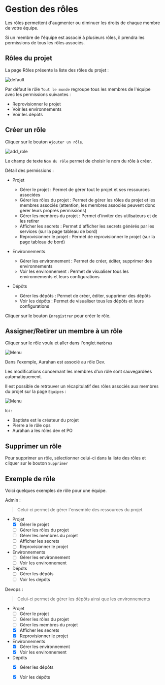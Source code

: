 # Gestion des rôles

Les rôles permettent d'augmenter ou diminuer les droits de chaque membre de votre équipe.

Si un membre de l'équipe est associé à plusieurs rôles, il prendra les permissions de tous les rôles associés.

## Rôles du projet

La page Rôles présente la liste des rôles du projet :

![default](/img/guide/roles/default.png)

Par défaut le rôle `Tout le monde` regroupe tous les membres de l'équipe avec les permissions suivantes :

- Reprovisionner le projet
- Voir les environnements
- Voir les dépôts

## Créer un rôle

Cliquer sur le bouton `Ajouter un rôle`.

![add_role](/img/guide/roles/add.png)

Le champ de texte `Nom du rôle` permet de choisir le nom du rôle à créer.

Détail des permissions :

- Projet
  - Gérer le projet : Permet de gérer tout le projet et ses ressources associées
  - Gérer les rôles du projet : Permet de gérer les rôles du projet et les membres associés (attention, les membres associés peuvent donc gérer leurs propres permissions)
  - Gérer les membres du projet : Permet d'inviter des utilisateurs et de les retirer
  - Afficher les secrets : Permet d'afficher les secrets générés par les services (sur la page tableau de bord)
  - Reprovisionner le projet : Permet de reprovisionner le projet (sur la page tableau de bord)

- Environnements
  - Gérer les environnement : Permet de créer, éditer, supprimer des environnements
  - Voir les environnement : Permet de visualiser tous les environnements et leurs configurations

- Dépôts
  - Gérer les dépôts : Permet de créer, éditer, supprimer des dépôts
  - Voir les dépôts : Permet de visualiser tous les dépôts et leurs configurations

Cliquer sur le bouton `Enregistrer` pour créer le rôle.

## Assigner/Retirer un membre à un rôle

Cliquer sur le rôle voulu et aller dans l'onglet `Membres`

![Menu](/img/guide/roles/membres.png)

Dans l'exemple, Aurahan est associé au rôle Dev.

Les modifications concernant les membres d'un rôle sont sauvegardées automatiquement.

Il est possible de retrouver un récapitulatif des rôles associés aux membres du projet sur la page `Equipes` :

![Menu](/img/guide/roles/recap_membres_projet.png)

Ici :

- Baptiste est le créateur du projet
- Pierre a le rôle ops
- Aurahan a les rôles dev et PO

## Supprimer un rôle

Pour supprimer un rôle, sélectionner celui-ci dans la liste des rôles et cliquer sur le bouton `Supprimer`

## Exemple de rôle

Voici quelques exemples de rôle pour une équipe.

Admin :

> Celui-ci permet de gérer l'ensemble des ressources du projet

- Projet
  - [x] Gérer le projet 
  - [ ] Gérer les rôles du projet
  - [ ] Gérer les membres du projet
  - [ ] Afficher les secrets
  - [ ] Reprovisionner le projet

- Environnements
  - [ ] Gérer les environnement
  - [ ] Voir les environnement

- Dépôts
  - [ ] Gérer les dépôts
  - [ ] Voir les dépôts

Devops :

> Celui-ci permet de gérer les dépôts ainsi que les environnements

- Projet
  - [ ] Gérer le projet 
  - [ ] Gérer les rôles du projet
  - [ ] Gérer les membres du projet
  - [x] Afficher les secrets
  - [x] Reprovisionner le projet

- Environnements
  - [x] Gérer les environnement
  - [x] Voir les environnement

- Dépôts
  - [x] Gérer les dépôts
  - [x] Voir les dépôts


